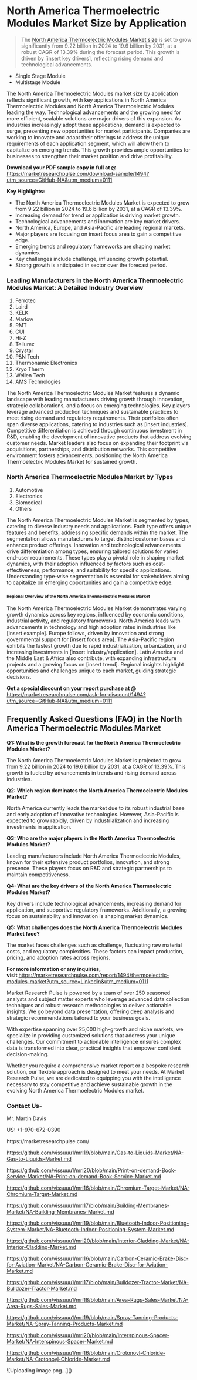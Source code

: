 <h1>North America Thermoelectric Modules Market&nbsp;Size by Application</h1><blockquote><p>The <a href="https://marketresearchpulse.com/download-sample/1494?utm_source=GitHub-NA&amp;utm_medium=0111">North America Thermoelectric Modules Market size</a> is set to grow significantly from 9.22 billion in 2024 to 19.6 billion by 2031, at a robust CAGR of 13.39% during the forecast period. This growth is driven by [insert key drivers], reflecting rising demand and technological advancements.</p></blockquote><ul><li>Single Stage Module <li> Multistage Module</li></ul><p>The North America Thermoelectric Modules market size by application reflects significant growth, with key applications in North America Thermoelectric Modules and North America Thermoelectric Modules leading the way. Technological advancements and the growing need for more efficient, scalable solutions are major drivers of this expansion. As industries increasingly adopt these applications, demand is expected to surge, presenting new opportunities for market participants. Companies are working to innovate and adapt their offerings to address the unique requirements of each application segment, which will allow them to capitalize on emerging trends. This growth provides ample opportunities for businesses to strengthen their market position and drive profitability.</p><p><strong>Download your PDF sample copy in full at @ </strong><a href="https://marketresearchpulse.com/download-sample/1494?utm_source=GitHub-NA&amp;utm_medium=0111">https://marketresearchpulse.com/download-sample/1494?utm_source=GitHub-NA&amp;utm_medium=0111</a></p><p><strong>Key Highlights: </strong></p><ul><li>The North America Thermoelectric Modules Market is expected to grow from 9.22 billion in 2024 to 19.6 billion by 2031, at a CAGR of 13.39%.</li><li>Increasing demand for trend or application is driving market growth.</li><li>Technological advancements and innovation are key market drivers.</li><li>North America, Europe, and Asia-Pacific are leading regional markets.</li><li>Major players are focusing on insert focus area to gain a competitive edge.</li><li>Emerging trends and regulatory frameworks are shaping market dynamics.</li><li>Key challenges include challenge, influencing growth potential.</li><li>Strong growth is anticipated in sector over the forecast period.</li></ul><h3>Leading Manufacturers in the North America Thermoelectric Modules Market: A Detailed Industry Overview</h3><ol><li>Ferrotec</li><li>Laird</li><li>KELK</li><li>Marlow</li><li>RMT</li><li>CUI</li><li>Hi-Z</li><li>Tellurex</li><li>Crystal</li><li>P&N Tech</li><li>Thermonamic Electronics</li><li>Kryo Therm</li><li>Wellen Tech</li><li>AMS Technologies</li></ol><div class="flex max-w-full flex-col flex-grow"><div class="min-h-8 text-message flex w-full flex-col items-end gap-2 whitespace-normal break-words [.text-message+&amp;]:mt-5" dir="auto" data-message-author-role="assistant" data-message-id="fd8432e4-4910-450d-b182-61b7bfb0a01f" data-message-model-slug="gpt-4o"><div class="flex w-full flex-col gap-1 empty:hidden first:pt-[3px]"><div class="markdown prose w-full break-words dark:prose-invert light"><p>The North America Thermoelectric Modules Market features a dynamic landscape with leading manufacturers driving growth through innovation, strategic collaborations, and a focus on emerging technologies. Key players leverage advanced production techniques and sustainable practices to meet rising demand and regulatory requirements. Their portfolios often span diverse applications, catering to industries such as [insert industries]. Competitive differentiation is achieved through continuous investment in R&amp;D, enabling the development of innovative products that address evolving customer needs. Market leaders also focus on expanding their footprint via acquisitions, partnerships, and distribution networks. This competitive environment fosters advancements, positioning the North America Thermoelectric Modules Market for sustained growth.</p></div></div></div></div><h3>North America Thermoelectric Modules Market by Types</h3><ol><li>Automotive <li> Electronics <li> Biomedical <li> Others</li></ol><div class="flex max-w-full flex-col flex-grow"><div class="min-h-8 text-message flex w-full flex-col items-end gap-2 whitespace-normal break-words [.text-message+&amp;]:mt-5" dir="auto" data-message-author-role="assistant" data-message-id="084470be-0bb7-4664-bddf-5156b4f41249" data-message-model-slug="gpt-4o-mini"><div class="flex w-full flex-col gap-1 empty:hidden first:pt-[3px]"><div class="markdown prose w-full break-words dark:prose-invert light"><p>The North America Thermoelectric Modules Market is segmented by types, catering to diverse industry needs and applications. Each type offers unique features and benefits, addressing specific demands within the market. The segmentation allows manufacturers to target distinct customer bases and enhance product offerings. Innovation and technological advancements drive differentiation among types, ensuring tailored solutions for varied end-user requirements. These types play a pivotal role in shaping market dynamics, with their adoption influenced by factors such as cost-effectiveness, performance, and suitability for specific applications. Understanding type-wise segmentation is essential for stakeholders aiming to capitalize on emerging opportunities and gain a competitive edge.</p></div></div></div></div><h3><span style="font-size: 11px;">Regional Overview of the North America Thermoelectric Modules Market</span></h3><div class="flex max-w-full flex-col flex-grow"><div class="min-h-8 text-message flex w-full flex-col items-end gap-2 whitespace-normal break-words [.text-message+&amp;]:mt-5" dir="auto" data-message-author-role="assistant" data-message-id="e9038762-ce64-4e30-91c9-9bd413514231" data-message-model-slug="gpt-4o-mini"><div class="flex w-full flex-col gap-1 empty:hidden first:pt-[3px]"><div class="markdown prose w-full break-words dark:prose-invert light"><p>The North America Thermoelectric Modules Market demonstrates varying growth dynamics across key regions, influenced by economic conditions, industrial activity, and regulatory frameworks. North America leads with advancements in technology and high adoption rates in industries like [insert example]. Europe follows, driven by innovation and strong governmental support for [insert focus area]. The Asia-Pacific region exhibits the fastest growth due to rapid industrialization, urbanization, and increasing investments in [insert industry/application]. Latin America and the Middle East &amp; Africa also contribute, with expanding infrastructure projects and a growing focus on [insert trend]. Regional insights highlight opportunities and challenges unique to each market, guiding strategic decisions.</p></div></div></div></div><p><strong>Get a special discount on your report purchase at @ </strong><a href="https://marketresearchpulse.com/ask-for-discount/1494?utm_source=GitHub-NA&amp;utm_medium=0111">https://marketresearchpulse.com/ask-for-discount/1494?utm_source=GitHub-NA&amp;utm_medium=0111</a></p><h2>Frequently Asked Questions (FAQ) in the North America Thermoelectric Modules Market</h2><p><strong>Q1: What is the growth forecast for the North America Thermoelectric Modules Market?</strong></p><p>The North America Thermoelectric Modules Market is projected to grow from 9.22 billion in 2024 to 19.6 billion by 2031, at a CAGR of 13.39%. This growth is fueled by advancements in trends and rising demand across industries.</p><p><strong>Q2: Which region dominates the North America Thermoelectric Modules Market?</strong></p><p>North America currently leads the market due to its robust industrial base and early adoption of innovative technologies. However, Asia-Pacific is expected to grow rapidly, driven by industrialization and increasing investments in application.</p><p><strong>Q3: Who are the major players in the North America Thermoelectric Modules Market?</strong></p><p>Leading manufacturers include North America Thermoelectric Modules, known for their extensive product portfolios, innovation, and strong presence. These players focus on R&amp;D and strategic partnerships to maintain competitiveness.</p><p><strong>Q4: What are the key drivers of the North America Thermoelectric Modules Market?</strong></p><p>Key drivers include technological advancements, increasing demand for application, and supportive regulatory frameworks. Additionally, a growing focus on sustainability and innovation is shaping market dynamics.</p><p><strong>Q5: What challenges does the North America Thermoelectric Modules Market face?</strong></p><p>The market faces challenges such as challenge, fluctuating raw material costs, and regulatory complexities. These factors can impact production, pricing, and adoption rates across regions.</p><p><strong>For more information or any inquiries, visit&nbsp;</strong><a href="https://marketresearchpulse.com/report/1494/thermoelectric-modules-market?utm_source=Linkedin&utm_medium=0111">https://marketresearchpulse.com/report/1494/thermoelectric-modules-market?utm_source=Linkedin&utm_medium=0111</a></p><p>Market Research Pulse is powered by a team of over 250 seasoned analysts and subject matter experts who leverage advanced data collection techniques and robust research methodologies to deliver actionable insights. We go beyond data presentation, offering deep analysis and strategic recommendations tailored to your business goals.</p><p>With expertise spanning over 25,000 high-growth and niche markets, we specialize in providing customized solutions that address your unique challenges. Our commitment to actionable intelligence ensures complex data is transformed into clear, practical insights that empower confident decision-making.</p><p>Whether you require a comprehensive market report or a bespoke research solution, our flexible approach is designed to meet your needs. At Market Research Pulse, we are dedicated to equipping you with the intelligence necessary to stay competitive and achieve sustainable growth in the evolving North America Thermoelectric Modules market.</p><h3><strong>Contact Us-</strong></h3><p>Mr. Martin Davis</p><p>US: +1-970-672-0390</p><p>https://marketresearchpulse.com/</p><p><a href="https://github.com/vissuuu1/mri19/blob/main/Gas-to-Liquids-Market/NA-Gas-to-Liquids-Market.md">https://github.com/vissuuu1/mri19/blob/main/Gas-to-Liquids-Market/NA-Gas-to-Liquids-Market.md</a></p><p><a href="https://github.com/vissuuu1/mri20/blob/main/Print-on-demand-Book-Service-Market/NA-Print-on-demand-Book-Service-Market.md">https://github.com/vissuuu1/mri20/blob/main/Print-on-demand-Book-Service-Market/NA-Print-on-demand-Book-Service-Market.md</a></p><p><a href="https://github.com/vissuuu1/mri16/blob/main/Chromium-Target-Market/NA-Chromium-Target-Market.md">https://github.com/vissuuu1/mri16/blob/main/Chromium-Target-Market/NA-Chromium-Target-Market.md</a></p><p><a href="https://github.com/vissuuu1/mri17/blob/main/Building-Membranes-Market/NA-Building-Membranes-Market.md">https://github.com/vissuuu1/mri17/blob/main/Building-Membranes-Market/NA-Building-Membranes-Market.md</a></p><p><a href="https://github.com/vissuuu1/mri19/blob/main/Bluetooth-Indoor-Positioning-System-Market/NA-Bluetooth-Indoor-Positioning-System-Market.md">https://github.com/vissuuu1/mri19/blob/main/Bluetooth-Indoor-Positioning-System-Market/NA-Bluetooth-Indoor-Positioning-System-Market.md</a></p><p><a href="https://github.com/vissuuu1/mri20/blob/main/Interior-Cladding-Market/NA-Interior-Cladding-Market.md">https://github.com/vissuuu1/mri20/blob/main/Interior-Cladding-Market/NA-Interior-Cladding-Market.md</a></p><p><a href="https://github.com/vissuuu1/mri16/blob/main/Carbon-Ceramic-Brake-Disc-for-Aviation-Market/NA-Carbon-Ceramic-Brake-Disc-for-Aviation-Market.md">https://github.com/vissuuu1/mri16/blob/main/Carbon-Ceramic-Brake-Disc-for-Aviation-Market/NA-Carbon-Ceramic-Brake-Disc-for-Aviation-Market.md</a></p><p><a href="https://github.com/vissuuu1/mri17/blob/main/Bulldozer-Tractor-Market/NA-Bulldozer-Tractor-Market.md">https://github.com/vissuuu1/mri17/blob/main/Bulldozer-Tractor-Market/NA-Bulldozer-Tractor-Market.md</a></p><p><a href="https://github.com/vissuuu1/mri18/blob/main/Area-Rugs-Sales-Market/NA-Area-Rugs-Sales-Market.md">https://github.com/vissuuu1/mri18/blob/main/Area-Rugs-Sales-Market/NA-Area-Rugs-Sales-Market.md</a></p><p><a href="https://github.com/vissuuu1/mri19/blob/main/Spray-Tanning-Products-Market/NA-Spray-Tanning-Products-Market.md">https://github.com/vissuuu1/mri19/blob/main/Spray-Tanning-Products-Market/NA-Spray-Tanning-Products-Market.md</a></p><p><a href="https://github.com/vissuuu1/mri20/blob/main/Interspinous-Spacer-Market/NA-Interspinous-Spacer-Market.md">https://github.com/vissuuu1/mri20/blob/main/Interspinous-Spacer-Market/NA-Interspinous-Spacer-Market.md</a></p><p><a href="https://github.com/vissuuu1/mri16/blob/main/Crotonoyl-Chloride-Market/NA-Crotonoyl-Chloride-Market.md">https://github.com/vissuuu1/mri16/blob/main/Crotonoyl-Chloride-Market/NA-Crotonoyl-Chloride-Market.md</a></p>
![Uploading image.png…]()
